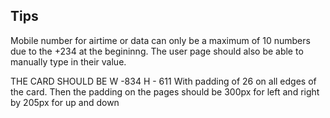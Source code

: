## Tips 
Mobile number for airtime or data can only be a maximum of 10 numbers due to the +234 at the begininng. 
The user page should also be able to manually type in their value. 

THE CARD SHOULD BE W -834 H - 611 With padding of 26 on all edges of the card. 
Then the padding on the pages should be 300px for left and right by 205px for up and down 